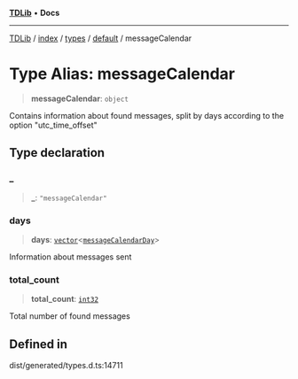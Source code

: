 [**TDLib**](../../../../../../README.md) • **Docs**

***

[TDLib](../../../../../../modules.md) / [index](../../../../../README.md) / [types](../../../README.md) / [default](../README.md) / messageCalendar

# Type Alias: messageCalendar

> **messageCalendar**: `object`

Contains information about found messages, split by days according to the option "utc_time_offset"

## Type declaration

### \_

> **\_**: `"messageCalendar"`

### days

> **days**: [`vector`](vector.md)\<[`messageCalendarDay`](messageCalendarDay.md)\>

Information about messages sent

### total\_count

> **total\_count**: [`int32`](int32.md)

Total number of found messages

## Defined in

dist/generated/types.d.ts:14711
